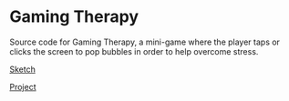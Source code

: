 # Gaming Therapy
Source code for Gaming Therapy, a mini-game where the player taps or clicks the screen to pop bubbles in order to help overcome stress.

[Sketch](https://editor.p5js.org/Social.Sin/sketches/2GVFlEwP)

[Project](https://www.social-sin.com/gaming-therapy)
